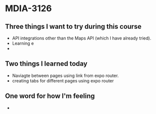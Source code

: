 # MDIA-3126

## Three things I want to try during this course 
- API integrations other than the Maps API (which I have already tried).
- Learning e
- 

## Two things I learned today
- Naviagte between pages using link from expo router.
- creating tabs for different pages using expo router

## One word for how I'm feeling
- 

